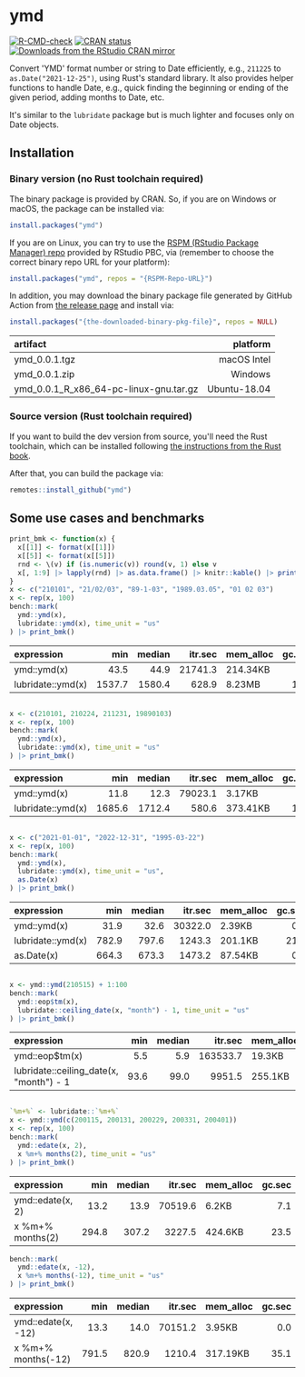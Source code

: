 
<!-- README.md is generated from README.Rmd. Please edit that file -->
# ymd

<!-- badges: start -->
[![R-CMD-check](https://github.com/shrektan/ymd/workflows/R-CMD-check/badge.svg)](https://github.com/shrektan/ymd/actions) [![CRAN status](https://www.r-pkg.org/badges/version/ymd)](https://CRAN.R-project.org/package=ymd) [![Downloads from the RStudio CRAN mirror](https://cranlogs.r-pkg.org/badges/ymd)](https://cran.r-project.org/package=ymd) <!-- badges: end -->

Convert 'YMD' format number or string to Date efficiently, e.g., `211225` to `as.Date("2021-12-25")`, using Rust's standard library. It also provides helper functions to handle Date, e.g., quick finding the beginning or ending of the given period, adding months to Date, etc.

It's similar to the `lubridate` package but is much lighter and focuses only on Date objects.

## Installation

### Binary version (no Rust toolchain required)

The binary package is provided by CRAN. So, if you are on Windows or macOS, the package can be installed via:

``` r
install.packages("ymd")
```

If you are on Linux, you can try to use the [RSPM (RStudio Package Manager) repo](https://packagemanager.rstudio.com) provided by RStudio PBC, via (remember to choose the correct binary repo URL for your platform):

``` r
install.packages("ymd", repos = "{RSPM-Repo-URL}")
```

In addition, you may download the binary package file generated by GitHub Action from [the release page](https://github.com/shrektan/ymd/releases) and install via:

``` r
install.packages("{the-downloaded-binary-pkg-file}", repos = NULL)
```

| artifact                                   |      platform|
|:-------------------------------------------|-------------:|
| ymd\_0.0.1.tgz                             |   macOS Intel|
| ymd\_0.0.1.zip                             |       Windows|
| ymd\_0.0.1\_R\_x86\_64-pc-linux-gnu.tar.gz |  Ubuntu-18.04|

### Source version (Rust toolchain required)

If you want to build the dev version from source, you'll need the Rust toolchain, which can be installed following [the instructions from the Rust book](https://doc.rust-lang.org/book/ch01-01-installation.html).

After that, you can build the package via:

``` r
remotes::install_github("ymd")
```

## Some use cases and benchmarks

``` r
print_bmk <- function(x) {
  x[[1]] <- format(x[[1]])
  x[[5]] <- format(x[[5]])
  rnd <- \(v) if (is.numeric(v)) round(v, 1) else v
  x[, 1:9] |> lapply(rnd) |> as.data.frame() |> knitr::kable() |> print()
}
x <- c("210101", "21/02/03", "89-1-03", "1989.03.05", "01 02 03")
x <- rep(x, 100)
bench::mark(
  ymd::ymd(x),
  lubridate::ymd(x), time_unit = "us"
) |> print_bmk()
```

| expression        |     min|  median|  itr.sec| mem\_alloc |  gc.sec|  n\_itr|  n\_gc|  total\_time|
|:------------------|-------:|-------:|--------:|:-----------|-------:|-------:|------:|------------:|
| ymd::ymd(x)       |    43.5|    44.9|  21741.3| 214.34KB   |     0.0|   10000|      0|     459953.4|
| lubridate::ymd(x) |  1537.7|  1580.4|    628.9| 8.23MB     |    15.2|     290|      7|     461145.0|

``` r

x <- c(210101, 210224, 211231, 19890103)
x <- rep(x, 100)
bench::mark(
  ymd::ymd(x),
  lubridate::ymd(x), time_unit = "us"
) |> print_bmk()
```

| expression        |     min|  median|  itr.sec| mem\_alloc |  gc.sec|  n\_itr|  n\_gc|  total\_time|
|:------------------|-------:|-------:|--------:|:-----------|-------:|-------:|------:|------------:|
| ymd::ymd(x)       |    11.8|    12.3|  79023.1| 3.17KB     |     0.0|   10000|      0|     126545.2|
| lubridate::ymd(x) |  1685.6|  1712.4|    580.6| 373.41KB   |    19.6|     267|      9|     459892.4|

``` r

x <- c("2021-01-01", "2022-12-31", "1995-03-22")
x <- rep(x, 100)
bench::mark(
  ymd::ymd(x),
  lubridate::ymd(x), time_unit = "us",
  as.Date(x)
) |> print_bmk()
```

| expression        |    min|  median|  itr.sec| mem\_alloc |  gc.sec|  n\_itr|  n\_gc|  total\_time|
|:------------------|------:|-------:|--------:|:-----------|-------:|-------:|------:|------------:|
| ymd::ymd(x)       |   31.9|    32.6|  30322.0| 2.39KB     |     0.0|   10000|      0|     329794.0|
| lubridate::ymd(x) |  782.9|   797.6|   1243.3| 201.1KB    |    21.6|     575|     10|     462486.3|
| as.Date(x)        |  664.3|   673.3|   1473.2| 87.54KB    |     0.0|     737|      0|     500261.1|

``` r

x <- ymd::ymd(210515) + 1:100
bench::mark(
  ymd::eop$tm(x),
  lubridate::ceiling_date(x, "month") - 1, time_unit = "us"
) |> print_bmk()
```

| expression                               |   min|  median|   itr.sec| mem\_alloc |  gc.sec|  n\_itr|  n\_gc|  total\_time|
|:-----------------------------------------|-----:|-------:|---------:|:-----------|-------:|-------:|------:|------------:|
| ymd::eop$tm(x)                           |   5.5|     5.9|  163533.7| 19.3KB     |    16.4|    9999|      1|      61143.4|
| lubridate::ceiling\_date(x, "month") - 1 |  93.6|    99.0|    9951.5| 255.1KB    |    35.2|    4518|     16|     454003.5|

``` r

`%m+%` <- lubridate::`%m+%`
x <- ymd::ymd(c(200115, 200131, 200229, 200331, 200401))
x <- rep(x, 100)
bench::mark(
  ymd::edate(x, 2),
  x %m+% months(2), time_unit = "us"
) |> print_bmk()
```

| expression       |    min|  median|  itr.sec| mem\_alloc |  gc.sec|  n\_itr|  n\_gc|  total\_time|
|:-----------------|------:|-------:|--------:|:-----------|-------:|-------:|------:|------------:|
| ymd::edate(x, 2) |   13.2|    13.9|  70519.6| 6.2KB      |     7.1|    9999|      1|     141790.4|
| x %m+% months(2) |  294.8|   307.2|   3227.5| 424.6KB    |    23.5|    1511|     11|     468162.7|

``` r
bench::mark(
  ymd::edate(x, -12),
  x %m+% months(-12), time_unit = "us"
) |> print_bmk()
```

| expression         |    min|  median|  itr.sec| mem\_alloc |  gc.sec|  n\_itr|  n\_gc|  total\_time|
|:-------------------|------:|-------:|--------:|:-----------|-------:|-------:|------:|------------:|
| ymd::edate(x, -12) |   13.3|    14.0|  70151.2| 3.95KB     |     0.0|   10000|      0|     142549.2|
| x %m+% months(-12) |  791.5|   820.9|   1210.4| 317.19KB   |    35.1|     518|     15|     427950.4|
